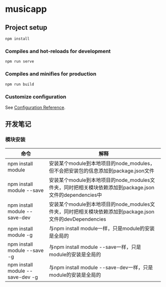 # musicapp

## Project setup
```
npm install
```

### Compiles and hot-reloads for development
```
npm run serve
```

### Compiles and minifies for production
```
npm run build
```

### Customize configuration
See [Configuration Reference](https://cli.vuejs.org/config/).

## 开发笔记

### 模块安装

| 命令 | 解释 |
| --- | --- |
| npm install module | 安装某个module到本地项目的node_modules，但不会把安装包的信息添加到package.json文件 |
| npm install module --save | 安装某个module到本地项目的node_modules文件夹，同时把相关模块依赖添加到package.json文件的dependencies中 |
| npm install module --save-dev | 安装某个module到本地项目的node_modules文件夹，同时把相关模块依赖添加到package.json文件的devDependencies |
| npm install module -g | 与npm install module一样，只是module的安装是全局的 |
| npm install module --save -g | 与npm install module --save一样，只是module的安装是全局的 |
| npm install module --save-dev -g | 与npm install module --save-dev一样，只是module的安装是全局的 |